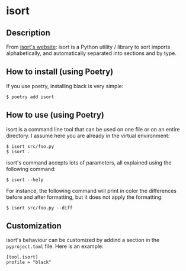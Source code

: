 # isort

## Description

From [isort's website](https://pycqa.github.io/isort/):  isort is a Python utility / library to sort imports alphabetically, and automatically separated into sections and by type.

## How to install (using Poetry)

If you use poetry, installing black is very simple:

```
$ poetry add isort
```

## How to use (using Poetry)

isort is a command line tool that can be used on one file or on an entire directory. I assume here you are already in the virtual environment:

```
$ isort src/foo.py
$ isort .
```

isort's command accepts lots of parameters, all explained using the following command:

```
$ isort --help
```

For instance, the following command will print in color the differences before and after formatting, but it does not apply the formatting:

```
$ isort src/foo.py --diff
```

## Customization

isort's behaviour can be customized by addind a section in the `pyproject.toml` file. Here is an example:

```
[tool.isort]
profile = "black"
```